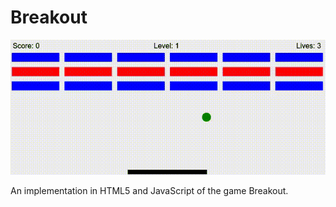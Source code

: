# Breakout

![](https://github.com/andres-zibula/project-images/blob/master/breakout_demo/breakout_demo.gif)

An implementation in HTML5 and JavaScript of the game Breakout.